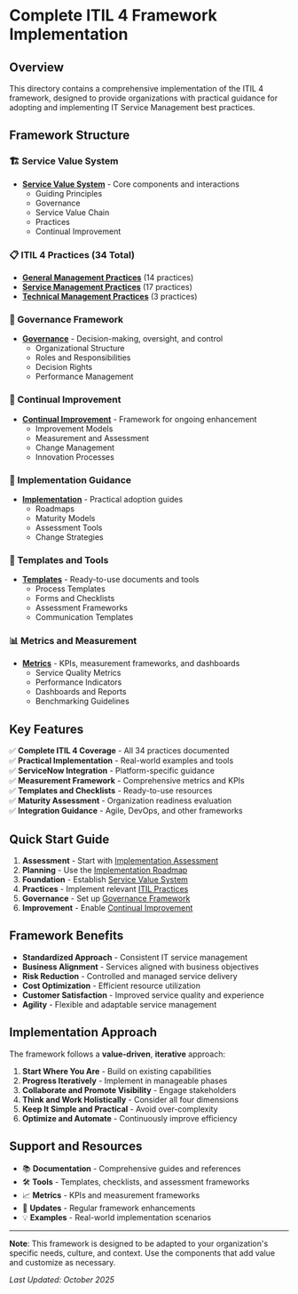 # Complete ITIL 4 Framework Implementation

## Overview

This directory contains a comprehensive implementation of the ITIL 4 framework, designed to provide organizations with practical guidance for adopting and implementing IT Service Management best practices.

## Framework Structure

### 🏗️ Service Value System
- **[Service Value System](./service-value-system/)** - Core components and interactions
  - Guiding Principles
  - Governance
  - Service Value Chain
  - Practices
  - Continual Improvement

### 📋 ITIL 4 Practices (34 Total)
- **[General Management Practices](./practices/general-management/)** (14 practices)
- **[Service Management Practices](./practices/service-management/)** (17 practices)  
- **[Technical Management Practices](./practices/technical-management/)** (3 practices)

### 🎯 Governance Framework
- **[Governance](./governance/)** - Decision-making, oversight, and control
  - Organizational Structure
  - Roles and Responsibilities
  - Decision Rights
  - Performance Management

### 🔄 Continual Improvement
- **[Continual Improvement](./continual-improvement/)** - Framework for ongoing enhancement
  - Improvement Models
  - Measurement and Assessment
  - Change Management
  - Innovation Processes

### 🚀 Implementation Guidance
- **[Implementation](./implementation/)** - Practical adoption guides
  - Roadmaps
  - Maturity Models
  - Assessment Tools
  - Change Strategies

### 📄 Templates and Tools
- **[Templates](./templates/)** - Ready-to-use documents and tools
  - Process Templates
  - Forms and Checklists
  - Assessment Frameworks
  - Communication Templates

### 📊 Metrics and Measurement
- **[Metrics](./metrics/)** - KPIs, measurement frameworks, and dashboards
  - Service Quality Metrics
  - Performance Indicators
  - Dashboards and Reports
  - Benchmarking Guidelines

## Key Features

✅ **Complete ITIL 4 Coverage** - All 34 practices documented  
✅ **Practical Implementation** - Real-world examples and tools  
✅ **ServiceNow Integration** - Platform-specific guidance  
✅ **Measurement Framework** - Comprehensive metrics and KPIs  
✅ **Templates and Checklists** - Ready-to-use resources  
✅ **Maturity Assessment** - Organization readiness evaluation  
✅ **Integration Guidance** - Agile, DevOps, and other frameworks  

## Quick Start Guide

1. **Assessment** - Start with [Implementation Assessment](./implementation/assessment.md)
2. **Planning** - Use the [Implementation Roadmap](./implementation/roadmap.md)
3. **Foundation** - Establish [Service Value System](./service-value-system/README.md)
4. **Practices** - Implement relevant [ITIL Practices](./practices/README.md)
5. **Governance** - Set up [Governance Framework](./governance/README.md)
6. **Improvement** - Enable [Continual Improvement](./continual-improvement/README.md)

## Framework Benefits

- **Standardized Approach** - Consistent IT service management
- **Business Alignment** - Services aligned with business objectives
- **Risk Reduction** - Controlled and managed service delivery
- **Cost Optimization** - Efficient resource utilization
- **Customer Satisfaction** - Improved service quality and experience
- **Agility** - Flexible and adaptable service management

## Implementation Approach

The framework follows a **value-driven**, **iterative** approach:

1. **Start Where You Are** - Build on existing capabilities
2. **Progress Iteratively** - Implement in manageable phases
3. **Collaborate and Promote Visibility** - Engage stakeholders
4. **Think and Work Holistically** - Consider all four dimensions
5. **Keep It Simple and Practical** - Avoid over-complexity
6. **Optimize and Automate** - Continuously improve efficiency

## Support and Resources

- 📚 **Documentation** - Comprehensive guides and references
- 🛠️ **Tools** - Templates, checklists, and assessment frameworks
- 📈 **Metrics** - KPIs and measurement frameworks
- 🔄 **Updates** - Regular framework enhancements
- 💡 **Examples** - Real-world implementation scenarios

---

**Note**: This framework is designed to be adapted to your organization's specific needs, culture, and context. Use the components that add value and customize as necessary.

*Last Updated: October 2025*